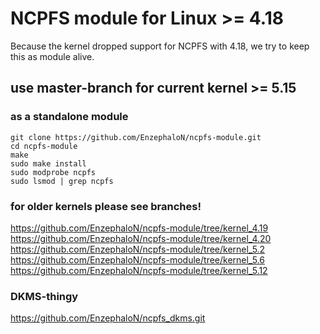 # NCPFS module for Linux >= 4.18 #
Because the kernel dropped support for NCPFS with 4.18, we try to keep this as module alive.

## use master-branch for current kernel >= 5.15 ##

### as a standalone module ###

    git clone https://github.com/EnzephaloN/ncpfs-module.git
    cd ncpfs-module
    make
    sudo make install
    sudo modprobe ncpfs
    sudo lsmod | grep ncpfs

### for older kernels please see branches! ###
https://github.com/EnzephaloN/ncpfs-module/tree/kernel_4.19
https://github.com/EnzephaloN/ncpfs-module/tree/kernel_4.20
https://github.com/EnzephaloN/ncpfs-module/tree/kernel_5.2
https://github.com/EnzephaloN/ncpfs-module/tree/kernel_5.6
https://github.com/EnzephaloN/ncpfs-module/tree/kernel_5.12


### DKMS-thingy ###

https://github.com/EnzephaloN/ncpfs_dkms.git
